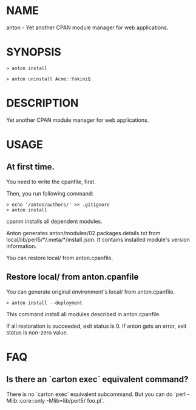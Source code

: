 # NAME

anton - Yet another CPAN module manager for web applications.

# SYNOPSIS

    > anton install

    > anton uninstall Acme::YakiniQ

# DESCRIPTION

Yet another CPAN module manager for web applications.

# USAGE

## At first time.

You need to write the cpanfile, first.

Then, you run following command:

    > echo '/anton/authors/' >> .gitignore
    > anton install

cpanm installs all dependent modules.

Anton generates anton/modules/02.packages.details.txt from local/lib/perl5/\*/.meta/\*/install.json.
It contains installed module's version information.

You can restore local/ from anton.cpanfile.

## Restore local/ from anton.cpanfile

You can generate original environment's local/ from anton.cpanfile.

    > anton install --deployment

This command install all modules described in anton.cpanfile.

If all restoration is succeeded, exit status is 0.
If anton gets an error, exit status is non-zero value.

# FAQ

## Is there an \`carton exec\` equivalent command?

There is no \`carton exec\` equivalent subcommand.
But you can do \`perl -Mlib::core::only -Mlib=lib/perl5/ foo.pl\`.
